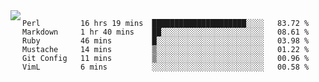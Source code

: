 

<a href="https://github.com/anuraghazra/github-readme-stats">
  <img align="left" src="https://github-readme-stats.vercel.app/api?username=kfly8&count_private=true&show_icons=true&theme=calm" />
</a>


<!--START_SECTION:waka-->

```text
Perl         16 hrs 19 mins  █████████████████████░░░░   83.72 %
Markdown     1 hr 40 mins    ██░░░░░░░░░░░░░░░░░░░░░░░   08.61 %
Ruby         46 mins         █░░░░░░░░░░░░░░░░░░░░░░░░   03.98 %
Mustache     14 mins         ▒░░░░░░░░░░░░░░░░░░░░░░░░   01.22 %
Git Config   11 mins         ▒░░░░░░░░░░░░░░░░░░░░░░░░   00.96 %
VimL         6 mins          ░░░░░░░░░░░░░░░░░░░░░░░░░   00.58 %
```

<!--END_SECTION:waka-->
